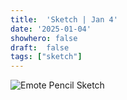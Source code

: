```yaml
---
title:  'Sketch | Jan 4'
date: '2025-01-04'
showhero: false
draft:  false
tags: ["sketch"]
---
```


![Emote Pencil Sketch](/art/january/1-4-25/featured-sketch-1-4-25.jpg)


